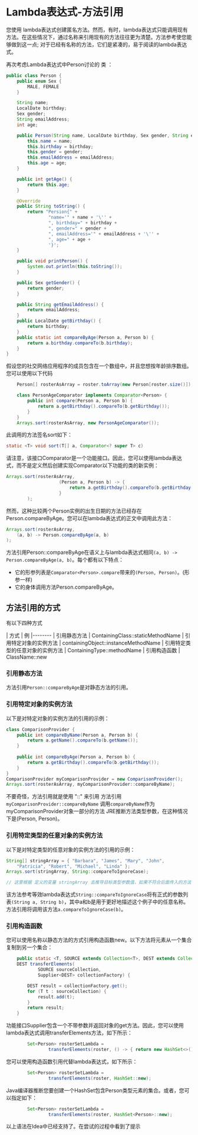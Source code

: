 # Lambda表达式-方法引用

您使用 lambda表达式创建匿名方法。然而，有时，lambda表达式只能调用现有方法。在这些情况下，通过名称来引用现有的方法往往更为清楚。方法参考使您能够做到这一点; 对于已经有名称的方法，它们是紧凑的，易于阅读的lambda表达式。

再次考虑Lambda表达式中Person讨论的 类 ：

```java
public class Person {
    public enum Sex {
        MALE, FEMALE
    }

    String name;
    LocalDate birthday;
    Sex gender;
    String emailAddress;
    int age;

    public Person(String name, LocalDate birthday, Sex gender, String emailAddress, int age) {
        this.name = name;
        this.birthday = birthday;
        this.gender = gender;
        this.emailAddress = emailAddress;
        this.age = age;
    }

    public int getAge() {
        return this.age;
    }

    @Override
    public String toString() {
        return "Persion{" +
                "name='" + name + '\'' +
                ", birthday=" + birthday +
                ", gender=" + gender +
                ", emailAddress='" + emailAddress + '\'' +
                ", age=" + age +
                '}';
    }

    public void printPerson() {
        System.out.println(this.toString());
    }

    public Sex getGender() {
        return gender;
    }

    public String getEmailAddress() {
        return emailAddress;
    }
    public LocalDate getBirthday() {
        return birthday;
    }
    public static int compareByAge(Person a, Person b) {
        return a.birthday.compareTo(b.birthday);
    }
}
```

假设您的社交网络应用程序的成员包含在一个数组中，并且您想按年龄排序数组。您可以使用以下代码

```java
    Person[] rosterAsArray = roster.toArray(new Person[roster.size()]);

    class PersonAgeComparator implements Comparator<Person> {
        public int compare(Person a, Person b) {
            return a.getBirthday().compareTo(b.getBirthday());
        }
    }
    Arrays.sort(rosterAsArray, new PersonAgeComparator());
```

此调用的方法签名sort如下：

```java
static <T> void sort(T[] a, Comparator<? super T> c)
```

请注意，该接口Comparator是一个功能接口。因此，您可以使用lambda表达式，而不是定义然后创建实现Comparator以下功能的类的新实例：

```java
Arrays.sort(rosterAsArray,
                    (Person a, Person b) -> {
                        return a.getBirthday().compareTo(b.getBirthday());
                    }
        );
```

然而，这种比较两个Person实例的出生日期的方法已经存在Person.compareByAge。您可以在lambda表达式的正文中调用此方法：

```java
Arrays.sort(rosterAsArray,
    (a, b) -> Person.compareByAge(a, b)
);
```
方法引用Person::compareByAge在语义上与lambda表达式相同`(a, b) -> Person.compareByAge(a, b)`。每个都有以下特点：

* 它的形参列表是`Comparator<Person>.compare`带来的`(Person, Person)`。(形参一样)
* 它的身体调用方法Person.compareByAge。

## 方法引用的方式

有以下四种方式


| 方式	| 例
|--------
| 引用静态方法	| ContainingClass::staticMethodName
| 引用特定对象的实例方法	| containingObject::instanceMethodName
| 引用特定类型的任意对象的实例方法	| ContainingType::methodName
| 引用构造函数	| ClassName::new

### 引用静态方法
方法引用`Person::compareByAge`是对静态方法的引用。

### 引用特定对象的实例方法

以下是对特定对象的实例方法的引用的示例：

```java
class ComparisonProvider {
    public int compareByName(Person a, Person b) {
        return a.getName().compareTo(b.getName());
    }
        
    public int compareByAge(Person a, Person b) {
        return a.getBirthday().compareTo(b.getBirthday());
    }
}
ComparisonProvider myComparisonProvider = new ComparisonProvider();
Arrays.sort(rosterAsArray, myComparisonProvider::compareByName);
```
不要奇怪，方法引用就是使用 "::" 来引用
方法引用`myComparisonProvider::compareByName` 调用`compareByName`作为myComparisonProvider对象一部分的方法
JRE推断方法类型参数，在这种情况下是(Person, Person)。

### 引用特定类型的任意对象的实例方法

以下是对特定类型的任意对象的实例方法的引用的示例：

```java
String[] stringArray = { "Barbara", "James", "Mary", "John",
    "Patricia", "Robert", "Michael", "Linda" };
Arrays.sort(stringArray, String::compareToIgnoreCase);

// 这里根据 定义的变量 stringArray 去推导目标类型参数值，如果不符合后面传入的方法引用所对应的类型，将报错 
```

该方法参考等效lambda表达式`String::compareToIgnoreCase`将有正式的参数列表`(String a, String b)`，其中a和b是用于更好地描述这个例子中的任意名称。方法引用将调用该方法`a.compareToIgnoreCase(b)`。

### 引用构造函数

您可以使用名称以静态方法的方式引用构造函数new。以下方法将元素从一个集合复制到另一个集合：

```java
    public static <T, SOURCE extends Collection<T>, DEST extends Collection<T>>
    DEST transferElements(
            SOURCE sourceCollection,
            Supplier<DEST> collectionFactory) {

        DEST result = collectionFactory.get();
        for (T t : sourceCollection) {
            result.add(t);
        }
        return result;
    }
```

功能接口Supplier包含一个不带参数并返回对象的get方法。因此，您可以使用lambda表达式调用transferElements方法，如下所示：

```java
        Set<Person> rosterSetLambda =
                transferElements(roster, () -> { return new HashSet<>(); });
```

您可以使用构造函数引用代替lambda表达式，如下所示：

```java
        Set<Person> rosterSetLambda =
                transferElements(roster, HashSet::new);
```

Java编译器推断您要创建一个HashSet包含Person类型元素的集合。或者，您可以指定如下：

```java
        Set<Person> rosterSetLambda =
                transferElements(roster, HashSet<Person>::new);
```

以上语法在Idea中已经支持了。在尝试的过程中看到了提示








